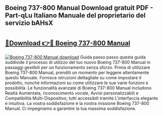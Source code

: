 ## Boeing 737-800 Manual Download gratuit PDF - Part-qLu Italiano Manuale del proprietario del servizio bAHsX

# <h2><a href="http://dfgjg7.blite.top/?on=Boeing+737-800+Manual">🔗Download 👉🔴 Boeing 737-800 Manual</a></h2>

[![Boeing 737-800 Manual download](https://i.imgur.com/lujVjoI.png)](http://dfgjg7.blite.top/?on=Boeing+737-800+Manual)
Guida passo passo questa guida suddivide il processo di utilizzo del tuo nuovo Boeing 737-800 Manual in passaggi gestibili per un funzionamento senza sforzo. Prima di utilizzare Boeing 737-800 Manual, prenditi un momento per leggere attentamente questo Manuale. Fornisce istruzioni dettagliate su come impostare il prodotto, nonché informazioni su come utilizzare le sue varie funzioni e possibilità. Le funzionalità avanzate di Boeing 737-800 Manual includono Realtà Aumentata, riconoscimento vocale, Avvisi personalizzabili e Compatibilità Multi-Dispositivo, tutti accessibili tramite L'interfaccia elegante e intuitiva. La vostra soddisfazione è la nostra missione Boeing 737-800 Manual. Ci impegniamo a garantire la tua massima soddisfazione.

